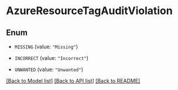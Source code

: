 # AzureResourceTagAuditViolation

## Enum


* `MISSING` (value: `"Missing"`)

* `INCORRECT` (value: `"Incorrect"`)

* `UNWANTED` (value: `"Unwanted"`)


[[Back to Model list]](../README.md#documentation-for-models) [[Back to API list]](../README.md#documentation-for-api-endpoints) [[Back to README]](../README.md)


